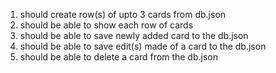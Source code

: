 1. should create row(s) of upto 3 cards from db.json
2. should be able to show each row of cards
3. should be able to save newly added card to the db.json
4. should be able to save edit(s) made of a card to the db.json
4. should be able to delete a card from the db.json
